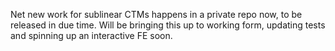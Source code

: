 Net new work for sublinear CTMs happens in a private repo now, to be released in due time. Will be bringing this up to working form, updating tests and spinning up an interactive FE soon.
